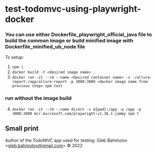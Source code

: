 # test-todomvc-using-playwright-docker

### You can use either Dockerfile_playwright_official_java file to build the common image or build minified image with Dockerfile_minified_ub_node file

To setup:

1.  `npm i`
2.  `docker build -t <desired image name> .`
3.  `docker run -it --rm --name <desired container name> -v ./allure-report:/app/allure-report -p 3000:3000 <docker image name from previous step> npm test`

### run without the image build

4.  `docker run -it --rm --name direct -v ${pwd}:/app -w /app -p 3000:3000 mcr.microsoft.com/playwright:v1.36.1-jammy npm t`

## Small print

Author of the TodoMVC app used for testing: Gleb Bahmutov &lt;gleb.bahmutov@gmail.com&gt; &copy; 2022
